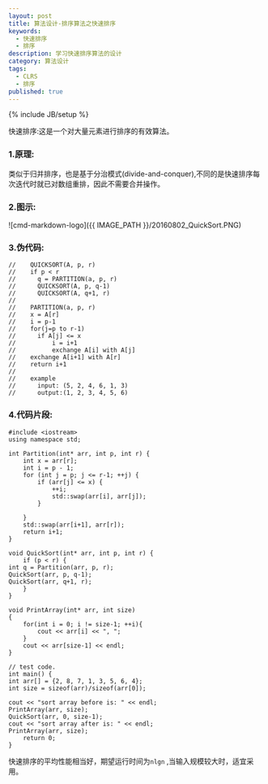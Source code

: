 ```yaml
---
layout: post
title: 算法设计-排序算法之快速排序
keywords:
  - 快速排序
  - 排序
description: 学习快速排序算法的设计
category: 算法设计
tags:
  - CLRS
  - 排序
published: true
---
```

{% include JB/setup %}


快速排序:这是一个对大量元素进行排序的有效算法。

<!--more-->
### 1.原理:
类似于归并排序，也是基于分治模式(divide-and-conquer),不同的是快速排序每次迭代时就已对数组重排，因此不需要合并操作。

### 2.图示:
![cmd-markdown-logo]({{ IMAGE_PATH }}/20160802_QuickSort.PNG)

### 3.伪代码:
```
// 	  QUICKSORT(A, p, r)
// 	  if p < r
// 	  	q = PARTITION(a, p, r)
//		QUICKSORT(A, p, q-1)
//		QUICKSORT(A, q+1, r)
//
//    PARTITION(a, p, r)
//    x = A[r]
//	  i = p-1
//    for(j=p to r-1)
//		if A[j] <= x
//			i = i+1
//			exchange A[i] with A[j]
//	  exchange A[i+1] with A[r]
//	  return i+1
//
//	  example
//		input: (5, 2, 4, 6, 1, 3)
//		output:(1, 2, 3, 4, 5, 6)
``` 

### 4.代码片段:
```
#include <iostream>
using namespace std;

int Partition(int* arr, int p, int r) {
	int x = arr[r];
	int i = p - 1;
	for (int j = p; j <= r-1; ++j) {
		if (arr[j] <= x) {
			++i;
			std::swap(arr[i], arr[j]);
		}

	}
	std::swap(arr[i+1], arr[r]);
	return i+1;
}

void QuickSort(int* arr, int p, int r) {
	if (p < r) {
int q = Partition(arr, p, r);
QuickSort(arr, p, q-1);
QuickSort(arr, q+1, r);
	}
}

void PrintArray(int* arr, int size)
{
	for(int i = 0; i != size-1; ++i){
		cout << arr[i] << ", ";
	}
	cout << arr[size-1] << endl;
}

// test code.
int main() {
int arr[] = {2, 8, 7, 1, 3, 5, 6, 4};
int size = sizeof(arr)/sizeof(arr[0]);

cout << "sort array before is: " << endl;
PrintArray(arr, size);
QuickSort(arr, 0, size-1);
cout << "sort array after is: " << endl;
PrintArray(arr, size);
	return 0;
}
```

快速排序的平均性能相当好，期望运行时间为```nlgn``` ,当输入规模较大时，适宜采用。
